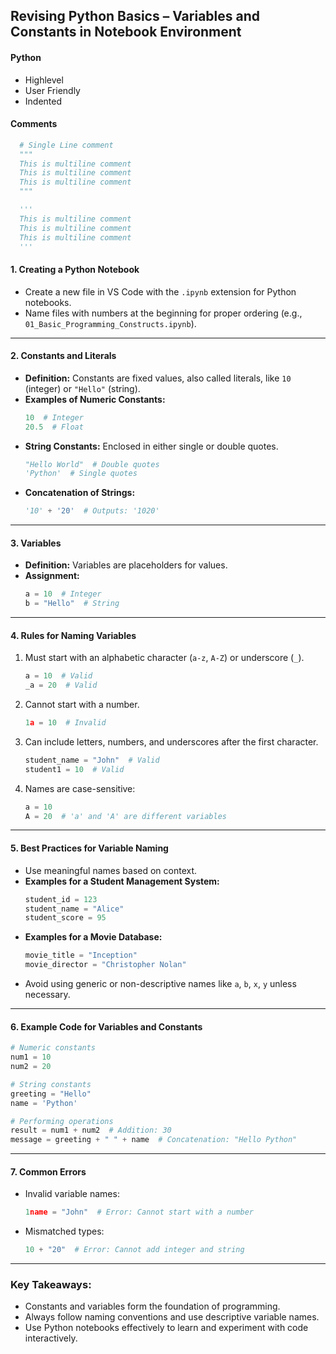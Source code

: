 ## Revising Python Basics – Variables and Constants in Notebook Environment

#### Python

- Highlevel
- User Friendly
- Indented

#### Comments

```python
  # Single Line comment
  """
  This is multiline comment
  This is multiline comment
  This is multiline comment
  """

  '''
  This is multiline comment
  This is multiline comment
  This is multiline comment
  '''
```

#### **1. Creating a Python Notebook**

- Create a new file in VS Code with the `.ipynb` extension for Python notebooks.
- Name files with numbers at the beginning for proper ordering (e.g., `01_Basic_Programming_Constructs.ipynb`).

---

#### **2. Constants and Literals**

- **Definition:** Constants are fixed values, also called literals, like `10` (integer) or `"Hello"` (string).
- **Examples of Numeric Constants:**
  ```python
  10  # Integer
  20.5  # Float
  ```
- **String Constants:** Enclosed in either single or double quotes.
  ```python
  "Hello World"  # Double quotes
  'Python'  # Single quotes
  ```
- **Concatenation of Strings:**
  ```python
  '10' + '20'  # Outputs: '1020'
  ```

---

#### **3. Variables**

- **Definition:** Variables are placeholders for values.
- **Assignment:**
  ```python
  a = 10  # Integer
  b = "Hello"  # String
  ```

---

#### **4. Rules for Naming Variables**

1. Must start with an alphabetic character (`a-z`, `A-Z`) or underscore (`_`).
   ```python
   a = 10  # Valid
   _a = 20  # Valid
   ```
2. Cannot start with a number.
   ```python
   1a = 10  # Invalid
   ```
3. Can include letters, numbers, and underscores after the first character.
   ```python
   student_name = "John"  # Valid
   student1 = 10  # Valid
   ```
4. Names are case-sensitive:
   ```python
   a = 10
   A = 20  # 'a' and 'A' are different variables
   ```

---

#### **5. Best Practices for Variable Naming**

- Use meaningful names based on context.
- **Examples for a Student Management System:**
  ```python
  student_id = 123
  student_name = "Alice"
  student_score = 95
  ```
- **Examples for a Movie Database:**
  ```python
  movie_title = "Inception"
  movie_director = "Christopher Nolan"
  ```
- Avoid using generic or non-descriptive names like `a`, `b`, `x`, `y` unless necessary.

---

#### **6. Example Code for Variables and Constants**

```python
# Numeric constants
num1 = 10
num2 = 20

# String constants
greeting = "Hello"
name = 'Python'

# Performing operations
result = num1 + num2  # Addition: 30
message = greeting + " " + name  # Concatenation: "Hello Python"
```

---

#### **7. Common Errors**

- Invalid variable names:
  ```python
  1name = "John"  # Error: Cannot start with a number
  ```
- Mismatched types:
  ```python
  10 + "20"  # Error: Cannot add integer and string
  ```

---

### Key Takeaways:

- Constants and variables form the foundation of programming.
- Always follow naming conventions and use descriptive variable names.
- Use Python notebooks effectively to learn and experiment with code interactively.
